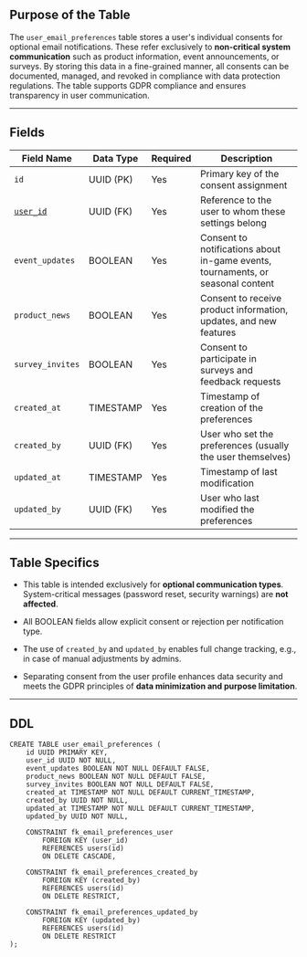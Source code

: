 ## Purpose of the Table

The `user_email_preferences` table stores a user's individual consents for optional email notifications. These refer exclusively to **non-critical system communication** such as product information, event announcements, or surveys. By storing this data in a fine-grained manner, all consents can be documented, managed, and revoked in compliance with data protection regulations. The table supports GDPR compliance and ensures transparency in user communication.

---

## Fields

| Field Name                        | Data Type | Required | Description                                                                     |
| --------------------------------- | --------- | -------- | ------------------------------------------------------------------------------- |
| `id`                              | UUID (PK) | Yes      | Primary key of the consent assignment                                           |
| [`user_id`](Table%20-%20users.md) | UUID (FK) | Yes      | Reference to the user to whom these settings belong                             |
| `event_updates`                   | BOOLEAN   | Yes      | Consent to notifications about in-game events, tournaments, or seasonal content |
| `product_news`                    | BOOLEAN   | Yes      | Consent to receive product information, updates, and new features               |
| `survey_invites`                  | BOOLEAN   | Yes      | Consent to participate in surveys and feedback requests                         |
| `created_at`                      | TIMESTAMP | Yes      | Timestamp of creation of the preferences                                        |
| `created_by`                      | UUID (FK) | Yes      | User who set the preferences (usually the user themselves)                      |
| `updated_at`                      | TIMESTAMP | Yes      | Timestamp of last modification                                                  |
| `updated_by`                      | UUID (FK) | Yes      | User who last modified the preferences                                          |

---

## Table Specifics

- This table is intended exclusively for **optional communication types**. System-critical messages (password reset, security warnings) are **not affected**.
    
- All BOOLEAN fields allow explicit consent or rejection per notification type.
    
- The use of `created_by` and `updated_by` enables full change tracking, e.g., in case of manual adjustments by admins.
    
- Separating consent from the user profile enhances data security and meets the GDPR principles of **data minimization and purpose limitation**.
    

---

## DDL

```
CREATE TABLE user_email_preferences (
    id UUID PRIMARY KEY,
    user_id UUID NOT NULL,
    event_updates BOOLEAN NOT NULL DEFAULT FALSE,
    product_news BOOLEAN NOT NULL DEFAULT FALSE,
    survey_invites BOOLEAN NOT NULL DEFAULT FALSE,
    created_at TIMESTAMP NOT NULL DEFAULT CURRENT_TIMESTAMP,
    created_by UUID NOT NULL,
    updated_at TIMESTAMP NOT NULL DEFAULT CURRENT_TIMESTAMP,
    updated_by UUID NOT NULL,

    CONSTRAINT fk_email_preferences_user
        FOREIGN KEY (user_id)
        REFERENCES users(id)
        ON DELETE CASCADE,

    CONSTRAINT fk_email_preferences_created_by
        FOREIGN KEY (created_by)
        REFERENCES users(id)
        ON DELETE RESTRICT,

    CONSTRAINT fk_email_preferences_updated_by
        FOREIGN KEY (updated_by)
        REFERENCES users(id)
        ON DELETE RESTRICT
);
```